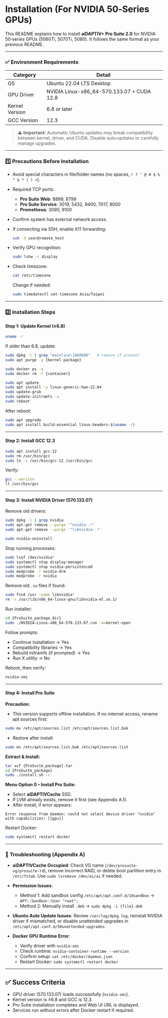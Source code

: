 # Installation (For NVIDIA 50‑Series GPUs)

This README explains how to install **aiDAPTIV+ Pro Suite 2.0** for NVIDIA 50‑series GPUs (5060Ti, 5070Ti, 5080). It follows the same format as your previous README.

---

### ✅ Environment Requirements

| Category       | Detail                                      |
| -------------- | ------------------------------------------- |
| OS             | Ubuntu 22.04 LTS Desktop                    |
| GPU Driver     | NVIDIA Linux-x86\_64-570.133.07 + CUDA 12.8 |
| Kernel Version | 6.8 or later                                |
| GCC Version    | 12.3                                        |

> ⚠️ **Important:** Automatic Ubuntu updates may break compatibility between kernel, driver, and CUDA. Disable auto‑updates or carefully manage upgrades.

---

### 1️⃣ Precautions Before Installation

* Avoid special characters in file/folder names (no spaces, `! ? ' @ # $ % ^ & * ( ) +`).
* Required TCP ports:

  * **Pro Suite Web**: 8899, 8799
  * **Pro Suite Service**: 3019, 5432, 9400, 7017, 8000
  * **Prometheus**: 3090, 9100
* Confirm system has external network access.
* If connecting via SSH, enable X11 forwarding:

  ```bash
  ssh -X user@remote_host
  ```
* Verify GPU recognition:

  ```bash
  sudo lshw -c display
  ```
* Check timezone:

  ```bash
  cat /etc/timezone
  ```

  Change if needed:

  ```bash
  sudo timedatectl set-timezone Asia/Taipei
  ```

---

### 2️⃣ Installation Steps

#### Step 1: Update Kernel (≥6.8)

```bash
uname -r
```

If older than 6.8, update:

```bash
sudo dpkg -l | grep "mainline\|060800"   # remove if present
sudo apt purge -y {kernel package}

sudo docker ps -a
sudo docker rm -f {container}

sudo apt update
sudo apt install -y linux-generic-hwe-22.04
sudo update-grub
sudo update-initramfs -u
sudo reboot
```

After reboot:

```bash
sudo apt upgrade
sudo apt install build-essential linux-headers-$(uname -r)
```

---

#### Step 2: Install GCC 12.3

```bash
sudo apt install gcc-12
sudo rm /usr/bin/gcc
sudo ln -s /usr/bin/gcc-12 /usr/bin/gcc
```

Verify:

```bash
gcc --version
ll /usr/bin/gcc
```

---

#### Step 3: Install NVIDIA Driver (570.133.07)

Remove old drivers:

```bash
sudo dpkg -l | grep nvidia
sudo apt-get remove --purge '^nvidia-.*'
sudo apt-get remove --purge '^libnvidia-.*'

sudo nvidia-uninstall
```

Stop running processes:

```bash
sudo lsof /dev/nvidia*
sudo systemctl stop display-manager
sudo systemctl stop nvidia-persistenced
sudo modprobe -r nvidia-drm
sudo modprobe -r nvidia
```

Remove old `.so` files if found:

```bash
sudo find /usr -name libnvidia*
rm -r /usr/lib/x86_64-linux-gnu/libnvidia-ml.so.1/
```

Run installer:

```bash
cd {ProSuite_package_dir}
sudo ./NVIDIA-Linux-x86_64-570.133.07.run -m=kernel-open
```

Follow prompts:

* Continue installation → Yes
* Compatibility libraries → Yes
* Rebuild initramfs (if prompted) → Yes
* Run X utility → No

Reboot, then verify:

```bash
nvidia-smi
```

---

#### Step 4: Install Pro Suite

**Precaution:**

* This version supports offline installation. If no internet access, rename apt sources first:

```bash
sudo mv /etc/apt/sources.list /etc/apt/sources.list.bak
```

* Restore after install:

```bash
sudo mv /etc/apt/sources.list.bak /etc/apt/sources.list
```

**Extract & Install:**

```bash
tar xvf {ProSuite_package}.tar
cd {ProSuite_package}
sudo ./install.sh -c
```

**Menu Option 0 – Install Pro Suite:**

* Select **aiDAPTIVCache** SSD.
* If LVM already exists, remove it first (see Appendix A.1).
* After install, if error appears:

```
Error response from daemon: could not select device driver "nvidia" with capabilities: [[gpu]]
```

Restart Docker:

```bash
sudo systemctl restart docker
```

---

### 🐞 Troubleshooting (Appendix A)

* **aiDAPTIVCache Occupied**: Check VG name (`/dev/prosuite-vg/prosuite-rd`), remove incorrect RAID, or delete boot partition entry in `/etc/fstab`. Use `sudo lvremove /dev/ai/ai` if needed.
* **Permission Issues**:

  * Method 1: Add sandbox config `/etc/apt/apt.conf.d/10sandbox` → `APT::Sandbox::User "root";`
  * Method 2: Manually install `.deb` → `sudo dpkg -i {file}.deb`
* **Ubuntu Auto Update Issues**: Review `/var/log/dpkg.log`, reinstall NVIDIA driver if mismatched, or disable unattended upgrades in `/etc/apt/apt.conf.d/50unattended-upgrades`.
* **Docker GPU Runtime Error**:

  * Verify driver with `nvidia-smi`
  * Check runtime: `nvidia-container-runtime --version`
  * Confirm setup: `cat /etc/docker/daemon.json`
  * Restart Docker: `sudo systemctl restart docker`

---

## ✅ Success Criteria

* GPU driver (570.133.07) loads successfully (`nvidia-smi`).
* Kernel version is ≥6.8 and GCC is 12.3.
* Pro Suite installation completes and Web UI URL is displayed.
* Services run without errors after Docker restart if required.
